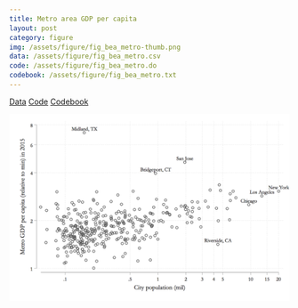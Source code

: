 ```yaml
---
title: Metro area GDP per capita
layout: post
category: figure
img: /assets/figure/fig_bea_metro-thumb.png
data: /assets/figure/fig_bea_metro.csv
code: /assets/figure/fig_bea_metro.do
codebook: /assets/figure/fig_bea_metro.txt
---
```


[Data](/assets/figure/fig_bea_metro.csv) [Code](/assets/figure/fig_bea_metro.do) [Codebook](/assets/figure/fig_bea_metro.txt)

![Metro area GDP per capita](/assets/figure/fig_bea_metro.png)
